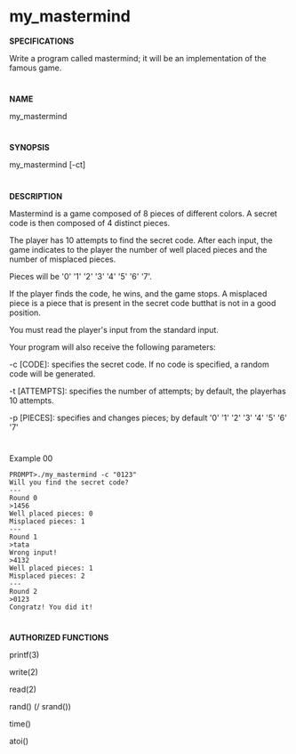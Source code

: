 # my_mastermind

**SPECIFICATIONS**

Write a program called mastermind; it will be an implementation of the famous game.
#
**NAME**

my_mastermind
#
**SYNOPSIS**

my_mastermind [-ct]
#

**DESCRIPTION**

Mastermind is a game composed of 8 pieces of different colors.
A secret code is then composed of 4 distinct pieces.

The player has 10 attempts to find the secret code.
After each input, the game indicates to the player the number of well placed pieces and the number of misplaced pieces.

Pieces will be '0' '1' '2' '3' '4' '5' '6' '7'.

If the player finds the code, he wins, and the game stops.
A misplaced piece is a piece that is present in the secret code butthat is not in a good position.

You must read the player's input from the standard input.

Your program will also receive the following parameters:

-c [CODE]: specifies the secret code. If no code is specified, a random code will be generated.

-t [ATTEMPTS]: specifies the number of attempts; by default, the playerhas 10 attempts.

-p [PIECES]: specifies and changes pieces; by default '0' '1' '2' '3' '4' '5' '6' '7'
 
 #
 Example 00
```
PROMPT>./my_mastermind -c "0123"
Will you find the secret code?
---
Round 0
>1456
Well placed pieces: 0
Misplaced pieces: 1
---
Round 1
>tata
Wrong input!
>4132
Well placed pieces: 1
Misplaced pieces: 2
---
Round 2
>0123
Congratz! You did it!
```
#

**AUTHORIZED FUNCTIONS**

printf(3)

write(2)

read(2)

rand() (/ srand())

time()

atoi()
